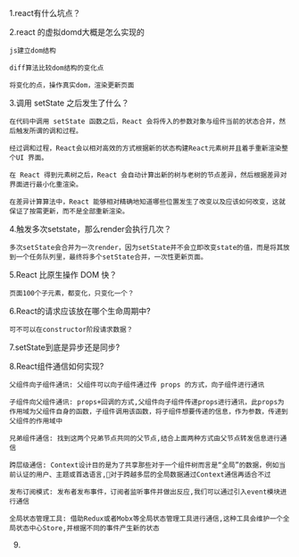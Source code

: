 1.react有什么坑点？



2.react 的虚拟domd大概是怎么实现的

    js建立dom结构

    diff算法比较dom结构的变化点

    将变化的点，操作真实dom，渲染更新页面

3.调⽤ setState 之后发⽣了什么？

    在代码中调⽤ setState 函数之后，React 会将传⼊的参数对象与组件当前的状态合并，然后触发所谓的调和过程。

    经过调和过程，React会以相对⾼效的⽅式根据新的状态构建React元素树并且着⼿重新渲染整个UI 界⾯。

    在 React 得到元素树之后，React 会⾃动计算出新的树与⽼树的节点差异，然后根据差异对界⾯进⾏最⼩化重渲染。

    在差异计算算法中，React 能够相对精确地知道哪些位置发⽣了改变以及应该如何改变，这就保证了按需更新，⽽不是全部重新渲染。

4.触发多次setstate，那么render会执⾏⼏次？

    多次setState会合并为⼀次render，因为setState并不会⽴即改变state的值，⽽是将其放到⼀个任务队列⾥，最终将多个setState合并，⼀次性更新⻚⾯。

5.React 比原生操作 DOM 快？

    页面100个子元素，都变化，只变化一个？

6.React的请求应该放在哪个生命周期中?

    可不可以在constructor阶段请求数据？


7.setState到底是异步还是同步?



8.React组件通信如何实现?

    父组件向子组件通讯: 父组件可以向子组件通过传 props 的方式，向子组件进行通讯

    子组件向父组件通讯: props+回调的方式,父组件向子组件传递props进行通讯，此props为作用域为父组件自身的函数，子组件调用该函数，将子组件想要传递的信息，作为参数，传递到父组件的作用域中

    兄弟组件通信: 找到这两个兄弟节点共同的父节点,结合上面两种方式由父节点转发信息进行通信

    跨层级通信: Context设计目的是为了共享那些对于一个组件树而言是“全局”的数据，例如当前认证的用户、主题或首选语言,对于跨越多层的全局数据通过Context通信再适合不过

    发布订阅模式: 发布者发布事件，订阅者监听事件并做出反应,我们可以通过引入event模块进行通信

    全局状态管理工具: 借助Redux或者Mobx等全局状态管理工具进行通信,这种工具会维护一个全局状态中心Store,并根据不同的事件产生新的状态  

9.